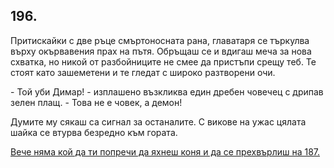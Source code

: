 ## 196.

Притискайки с две ръце смъртоносната рана, главатаря се търкулва
върху окървавения прах на пътя. Обръщаш се и вдигаш меча за нова
схватка, но никой от разбойниците не смее да пристъпи срещу теб. Те
стоят като зашеметени и те гледат с широко разтворени очи.

\- Той уби Димар! - изплашено възкликва един дребен човечец с
дрипав зелен плащ. - Това не е човек, а демон!

Думите му сякаш са сигнал за останалите. С викове на ужас цялата
шайка се втурва безредно към гората. 

[Вече няма кой да ти попречи да
яхнеш коня и да се прехвърлиш на 187.](./187)
